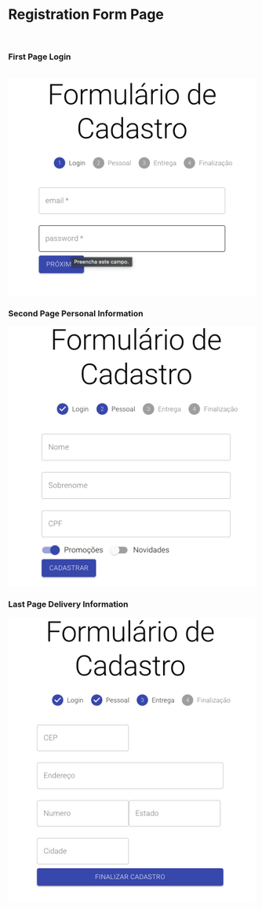 <div align="center">
  
</div>
    
# Registration Form Page
<br>


### First Page Login


<br>
<img src="./public/login.png" alt="Login">
<br>

### Second Page Personal Information

<img src="./public/personal.png" alt="Personal">
<br>

### Last Page Delivery Information

<img src="./public/delivery.png" alt="Delivery">
     
     
     
     
     
     
     
     
